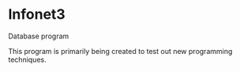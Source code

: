 # Infonet3
Database program

This program is primarily being created to test out new programming techniques.

